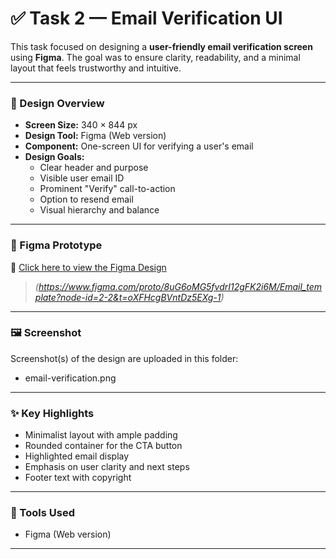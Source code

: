 # ✅ Task 2 — Email Verification UI

This task focused on designing a **user-friendly email verification screen** using **Figma**. The goal was to ensure clarity, readability, and a minimal layout that feels trustworthy and intuitive.

---

### 📱 Design Overview

- **Screen Size:** 340 × 844 px  
- **Design Tool:** Figma (Web version)  
- **Component:** One-screen UI for verifying a user's email  
- **Design Goals:**
  - Clear header and purpose  
  - Visible user email ID  
  - Prominent "Verify" call-to-action  
  - Option to resend email  
  - Visual hierarchy and balance

---

### 🔗 Figma Prototype

🔗 [Click here to view the Figma Design](https://www.figma.com/proto/your-task2-link-goes-here)

> *(https://www.figma.com/proto/8uG6oMG5fvdrI12gFK2i6M/Email_template?node-id=2-2&t=oXFHcgBVntDz5EXg-1)*

---

### 🖼 Screenshot

Screenshot(s) of the design are uploaded in this folder:
- email-verification.png  

---

### ✨ Key Highlights

- Minimalist layout with ample padding  
- Rounded container for the CTA button  
- Highlighted email display  
- Emphasis on user clarity and next steps  
- Footer text with copyright

---

### 🧰 Tools Used

- Figma (Web version)

---
